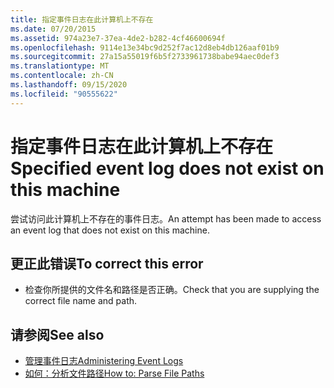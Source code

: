 ```yaml
---
title: 指定事件日志在此计算机上不存在
ms.date: 07/20/2015
ms.assetid: 974a23e7-37ea-4de2-b282-4cf46600694f
ms.openlocfilehash: 9114e13e34bc9d252f7ac12d8eb4db126aaf01b9
ms.sourcegitcommit: 27a15a55019f6b5f2733961738babe94aec0def3
ms.translationtype: MT
ms.contentlocale: zh-CN
ms.lasthandoff: 09/15/2020
ms.locfileid: "90555622"
---
```

# <a name="specified-event-log-does-not-exist-on-this-machine"></a><span data-ttu-id="00bb7-102">指定事件日志在此计算机上不存在</span><span class="sxs-lookup"><span data-stu-id="00bb7-102">Specified event log does not exist on this machine</span></span>
<span data-ttu-id="00bb7-103">尝试访问此计算机上不存在的事件日志。</span><span class="sxs-lookup"><span data-stu-id="00bb7-103">An attempt has been made to access an event log that does not exist on this machine.</span></span>  
  
## <a name="to-correct-this-error"></a><span data-ttu-id="00bb7-104">更正此错误</span><span class="sxs-lookup"><span data-stu-id="00bb7-104">To correct this error</span></span>  
  
- <span data-ttu-id="00bb7-105">检查你所提供的文件名和路径是否正确。</span><span class="sxs-lookup"><span data-stu-id="00bb7-105">Check that you are supplying the correct file name and path.</span></span>  
  
## <a name="see-also"></a><span data-ttu-id="00bb7-106">请参阅</span><span class="sxs-lookup"><span data-stu-id="00bb7-106">See also</span></span>

- <span data-ttu-id="00bb7-107">[管理事件日志](/previous-versions/visualstudio/visual-studio-2008/4f69axw4(v=vs.90))</span><span class="sxs-lookup"><span data-stu-id="00bb7-107">[Administering Event Logs](/previous-versions/visualstudio/visual-studio-2008/4f69axw4(v=vs.90))</span></span>
- [<span data-ttu-id="00bb7-108">如何：分析文件路径</span><span class="sxs-lookup"><span data-stu-id="00bb7-108">How to: Parse File Paths</span></span>](../developing-apps/programming/drives-directories-files/how-to-parse-file-paths.md)
